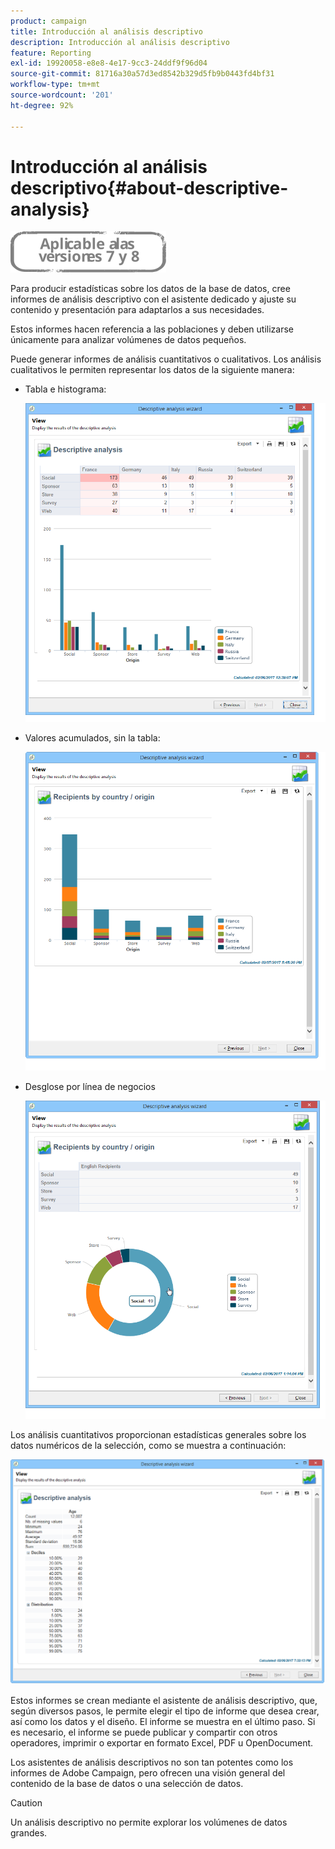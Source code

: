```yaml
---
product: campaign
title: Introducción al análisis descriptivo
description: Introducción al análisis descriptivo
feature: Reporting
exl-id: 19920058-e8e8-4e17-9cc3-24ddf9f96d04
source-git-commit: 81716a30a57d3ed8542b329d5fb9b0443fd4bf31
workflow-type: tm+mt
source-wordcount: '201'
ht-degree: 92%

---
```


# Introducción al análisis descriptivo{#about-descriptive-analysis}

![](../../assets/common.svg)

Para producir estadísticas sobre los datos de la base de datos, cree informes de análisis descriptivo con el asistente dedicado y ajuste su contenido y presentación para adaptarlos a sus necesidades.

Estos informes hacen referencia a las poblaciones y deben utilizarse únicamente para analizar volúmenes de datos pequeños.

Puede generar informes de análisis cuantitativos o cualitativos. Los análisis cualitativos le permiten representar los datos de la siguiente manera:

* Tabla e histograma:

   ![](assets/reporting_descriptive_sample_1.png)

* Valores acumulados, sin la tabla:

   ![](assets/reporting_descriptive_sample_3.png)

* Desglose por línea de negocios

   ![](assets/reporting_descriptive_sample_2.png)

Los análisis cuantitativos proporcionan estadísticas generales sobre los datos numéricos de la selección, como se muestra a continuación:

![](assets/reporting_descriptive_quantitative_sample.png)

Estos informes se crean mediante el asistente de análisis descriptivo, que, según diversos pasos, le permite elegir el tipo de informe que desea crear, así como los datos y el diseño. El informe se muestra en el último paso. Si es necesario, el informe se puede publicar y compartir con otros operadores, imprimir o exportar en formato Excel, PDF u OpenDocument.

Los asistentes de análisis descriptivos no son tan potentes como los informes de Adobe Campaign, pero ofrecen una visión general del contenido de la base de datos o una selección de datos.

>[!CAUTION]
>
>Un análisis descriptivo no permite explorar los volúmenes de datos grandes.
